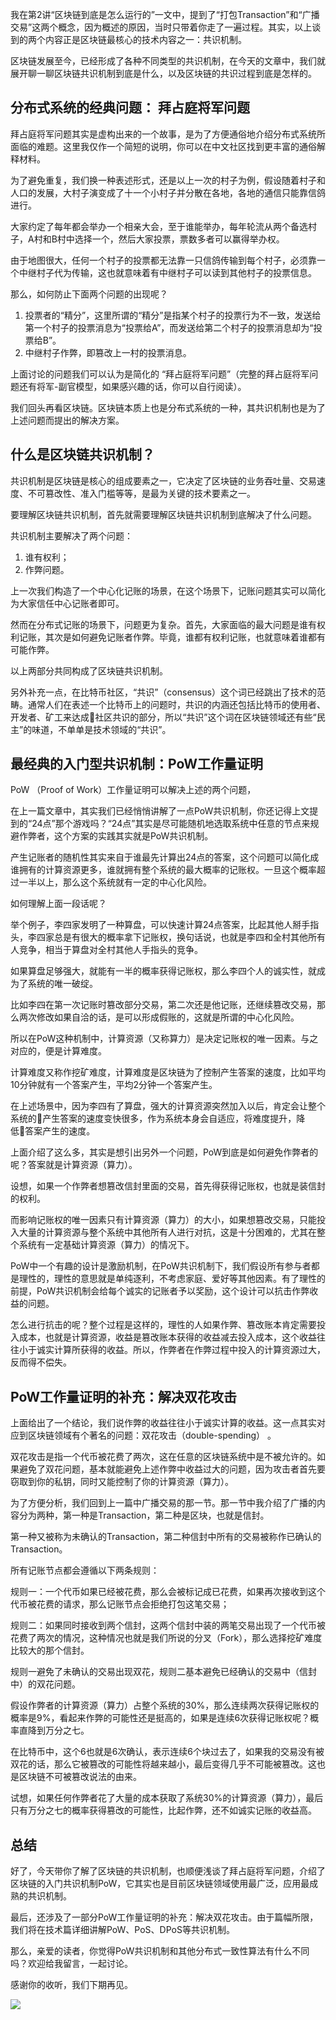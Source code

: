 我在第2讲“区块链到底是怎么运行的”一文中，提到了“打包Transaction”和“广播交易”这两个概念，因为概述的原因，当时只带着你走了一遍过程。其实，以上谈到的两个内容正是区块链最核心的技术内容之一：共识机制。

区块链发展至今，已经形成了各种不同类型的共识机制，在今天的文章中，我们就展开聊一聊区块链共识机制到底是什么，以及区块链的共识过程到底是怎样的。

分布式系统的经典问题： 拜占庭将军问题
-------------------

拜占庭将军问题其实是虚构出来的一个故事，是为了方便通俗地介绍分布式系统所面临的难题。这里我仅作一个简短的说明，你可以在中文社区找到更丰富的通俗解释材料。

为了避免重复，我们换一种表述形式，还是以上一次的村子为例，假设随着村子和人口的发展，大村子演变成了十一个小村子并分散在各地，各地的通信只能靠信鸽进行。

大家约定了每年都会举办一个相亲大会，至于谁能举办，每年轮流从两个备选村子，A村和B村中选择一个，然后大家投票，票数多者可以赢得举办权。

由于地图很大，任何一个村子的投票都无法靠一只信鸽传输到每个村子，必须靠一个中继村子代为传输，这也就意味着有中继村子可以读到其他村子的投票信息。

那么，如何防止下面两个问题的出现呢？

1.  投票者的“精分”，这里所谓的“精分”是指某个村子的投票行为不一致，发送给第一个村子的投票消息为“投票给A”，而发送给第二个村子的投票消息却为“投票给B”。
2.  中继村子作弊，即篡改上一村的投票消息。

上面讨论的问题我们可以认为是简化的 “拜占庭将军问题”（完整的拜占庭将军问题还有将军-副官模型，如果感兴趣的话，你可以自行阅读）。

我们回头再看区块链。区块链本质上也是分布式系统的一种，其共识机制也是为了上述问题而提出的解决方案。

什么是区块链共识机制？
-----------

共识机制是区块链是核心的组成要素之一，它决定了区块链的业务吞吐量、交易速度、不可篡改性、准入门槛等等，是最为关键的技术要素之一。

要理解区块链共识机制，首先就需要理解区块链共识机制到底解决了什么问题。

共识机制主要解决了两个问题：

1.  谁有权利；
2.  作弊问题。

上一次我们构造了一个中心化记账的场景，在这个场景下，记账问题其实可以简化为大家信任中心记账者即可。

然而在分布式记账的场景下，问题更为复杂。首先，大家面临的最大问题是谁有权利记账，其次是如何避免记账者作弊。毕竟，谁都有权利记账，也就意味着谁都有可能作弊。

以上两部分共同构成了区块链共识机制。

另外补充一点，在比特币社区，“共识”（consensus）这个词已经跳出了技术的范畴。通常人们在表述一个比特币上的问题时，共识的内涵还包括比特币的使用者、开发者、矿工来达成社区共识的部分，所以“共识”这个词在区块链领域还有些“民主”的味道，不单单是技术领域的“共识”。

最经典的入门型共识机制：PoW工作量证明
--------------------

PoW （Proof of Work）工作量证明可以解决上述的两个问题，

在上一篇文章中，其实我们已经悄悄讲解了一点PoW共识机制，你还记得上文提到的“24点”那个游戏吗？“24点”其实是尽可能随机地选取系统中任意的节点来规避作弊者，这个方案的实践其实就是PoW共识机制。

产生记账者的随机性其实来自于谁最先计算出24点的答案，这个问题可以简化成谁拥有的计算资源更多，谁就拥有整个系统的最大概率的记账权。一旦这个概率超过一半以上，那么这个系统就有一定的中心化风险。

如何理解上面一段话呢？

举个例子，李四家发明了一种算盘，可以快速计算24点答案，比起其他人掰手指头，李四家总是有很大的概率拿下记账权，换句话说，也就是李四和全村其他所有人竞争，相当于算盘对全村其他人手指头的竞争。

如果算盘足够强大，就能有一半的概率获得记账权，那么李四个人的诚实性，就成为了系统的唯一破绽。

比如李四在第一次记账时篡改部分交易，第二次还是他记账，还继续篡改交易，那么两次修改如果自洽的话，是可以形成假账的，这就是所谓的中心化风险。

所以在PoW这种机制中，计算资源（又称算力）是决定记账权的唯一因素。与之对应的，便是计算难度。

计算难度又称作挖矿难度，计算难度是区块链为了控制产生答案的速度，比如平均10分钟就有一个答案产生，平均2分钟一个答案产生。

在上述场景中，因为李四有了算盘，强大的计算资源突然加入以后，肯定会让整个系统的产生答案的速度变快很多，作为系统本身会自适应，将难度提升，降低答案产生的速度。

上面介绍了这么多，其实是想引出另外一个问题，PoW到底是如何避免作弊者的呢？答案就是计算资源（算力）。

设想，如果一个作弊者想篡改信封里面的交易，首先得获得记账权，也就是装信封的权利。

而影响记账权的唯一因素只有计算资源（算力）的大小，如果想篡改交易，只能投入大量的计算资源与整个系统中其他所有人进行对抗，这是十分困难的，尤其在整个系统有一定基础计算资源（算力）的情况下。

PoW中一个有趣的设计是激励机制，在PoW共识机制下，我们假设所有参与者都是理性的，理性的意思就是单纯逐利，不考虑家庭、爱好等其他因素。有了理性的前提，PoW共识机制会给每个诚实的记账者予以奖励，这个设计可以抗击作弊收益的问题。

怎么进行抗击的呢？整个过程是这样的，理性的人如果作弊、篡改账本肯定需要投入成本，也就是计算资源，收益是篡改账本获得的收益减去投入成本，这个收益往往小于诚实计算所获得的收益。所以，作弊者在作弊过程中投入的计算资源过大，反而得不偿失。

PoW工作量证明的补充：解决双花攻击
------------------

上面给出了一个结论，我们说作弊的收益往往小于诚实计算的收益。这一点其实对应到区块链领域有个著名的问题：双花攻击（double-spending） 。

双花攻击是指一个代币被花费了两次，这在任意的区块链系统中是不被允许的。如果避免了双花问题，基本就能避免上述作弊中收益过大的问题，因为攻击者首先要窃取到你的私钥，同时又能控制了你的计算资源（算力）。

为了方便分析，我们回到上一篇中广播交易的那一节。那一节中我介绍了广播的内容分为两种，第一种是Transaction，第二种是区块，也就是信封。

第一种又被称为未确认的Transaction，第二种信封中所有的交易被称作已确认的Transaction。

所有记账节点都会遵循以下两条规则：

规则一：一个代币如果已经被花费，那么会被标记成已花费，如果再次接收到这个代币被花费的请求，那么记账节点会拒绝打包这笔交易；

规则二：如果同时接收到两个信封，这两个信封中装的两笔交易出现了一个代币被花费了两次的情况，这种情况也就是我们所说的分叉（Fork），那么选择挖矿难度比较大的那个信封。

规则一避免了未确认的交易出现双花，规则二基本避免已经确认的交易中（信封中）的双花问题。

假设作弊者的计算资源（算力）占整个系统的30%，那么连续两次获得记账权的概率是9%，看起来作弊的可能性还是挺高的，如果是连续6次获得记账权呢？概率直降到万分之七。

在比特币中，这个6也就是6次确认，表示连续6个块过去了，如果我的交易没有被双花的话，那么它被篡改的可能性将越来越小，最后变得几乎不可能被篡改。这也是区块链不可被篡改说法的由来。

试想，如果任何作弊者花了大量的成本获取了系统30%的计算资源（算力），最后只有万分之七的概率获得篡改的可能性，比起作弊，还不如诚实记账的收益高。

总结
--

好了，今天带你了解了区块链的共识机制，也顺便浅谈了拜占庭将军问题，介绍了区块链的入门共识机制PoW，它其实也是目前区块链领域使用最广泛，应用最成熟的共识机制。

最后，还涉及了一部分PoW工作量证明的补充：解决双花攻击。由于篇幅所限，我们将在技术篇详细讲解PoW、PoS、DPoS等共识机制。

那么，亲爱的读者，你觉得PoW共识机制和其他分布式一致性算法有什么不同吗？欢迎给我留言，一起讨论。

感谢你的收听，我们下期再见。

![](https://static001.geekbang.org/resource/image/25/b7/25d35548526eefde68b5490cf13f83b7.jpg)